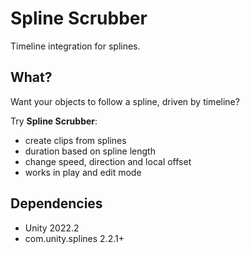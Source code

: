 # Spline Scrubber

Timeline integration for splines.

## What?

Want your objects to follow a spline, driven by timeline? 

Try **Spline Scrubber**:

* create clips from splines
* duration based on spline length
* change speed, direction and local offset
* works in play and edit mode

## Dependencies

* Unity 2022.2
* com.unity.splines 2.2.1+